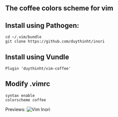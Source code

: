 ## The coffee colors scheme for vim

## Install using Pathogen:

	cd ~/.vim/bundle
	git clone https://github.com/duythinht/inori

## Install using Vundle

	Plugin 'duythinht/vim-coffee'

## Modify .vimrc

	syntax enable
	colorscheme coffee

Previews:
![Vim Inori](https://dl.dropboxusercontent.com/u/5933214/Screen%20Shot%202014-09-15%20at%2012.33.17%20AM.png)
